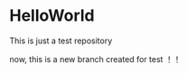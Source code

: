 HelloWorld
==========

This is just a test repository

now, this is a new branch created for test ！！
